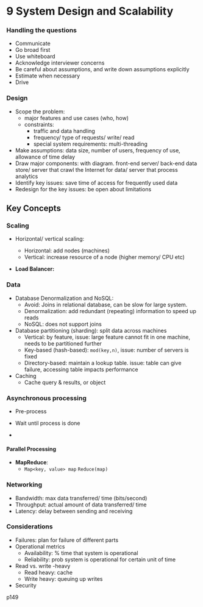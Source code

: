 # 9 System Design and Scalability

### Handling the questions

+ Communicate
+ Go broad first
+ Use whiteboard
+ Acknowledge interviewer concerns
+ Be careful about assumptions, and write down assumptions explicitly
+ Estimate when necessary
+ Drive

### Design

+ Scope the problem: 
  + major features and use cases (who, how)
  + constraints: 
    + traffic and data handling
    + frequency/ type of requests/ write/ read
    + special system requirements: multi-threading
+ Make assumptions: data size, number of users, frequency of use, allowance of time delay
+ Draw major components: with diagram. front-end server/ back-end data store/ server that crawl the Internet for data/ server that process analytics
+ Identify key issues: save time of access for frequently used data
+ Redesign for the key issues: be open about limitations

## Key Concepts

### Scaling

+ Horizontal/ vertical scaling:
  + Horizontal: add nodes (machines)
  + Vertical: increase resource of a node (higher memory/ CPU etc)

+ **Load Balancer:** 

### Data

+ Database Denormalization and NoSQL: 
  + Avoid: Joins in relational database, can be slow for large system.
  + Denormalization: add redundant (repeating) information to speed up reads
  + NoSQL:  does not support joins
+ Database partitioning (sharding): split data across machines
  + Vertical: by feature, issue: large feature cannot fit in one machine, needs to be partitioned further
  + Key-based (hash-based): `mod(key,n)`, issue: number of servers is fixed
  + Directory-based: maintain a lookup table. issue: table can give failure, accessing table impacts performance
+ Caching
  + Cache query & results, or object

### Asynchronous processing

+ Pre-process
+ Wait until process is done

+ 

#### Parallel Processing

+ **MapReduce**:  
  + `Map<key, value> map` `Reduce(map)`

### Networking

+ Bandwidth: max data transferred/ time (bits/second) 
+ Throughput: actual amount of data transferred/ time
+ Latency: delay between sending and receiving

### Considerations

+ Failures: plan for failure of different parts
+ Operational metrics
  + Availability: % time that system is operational
  + Reliability:  prob system is operational for certain unit of time
+ Read vs. write -heavy
  + Read heavy: cache
  + Write heavy: queuing up writes
+ Security


p149